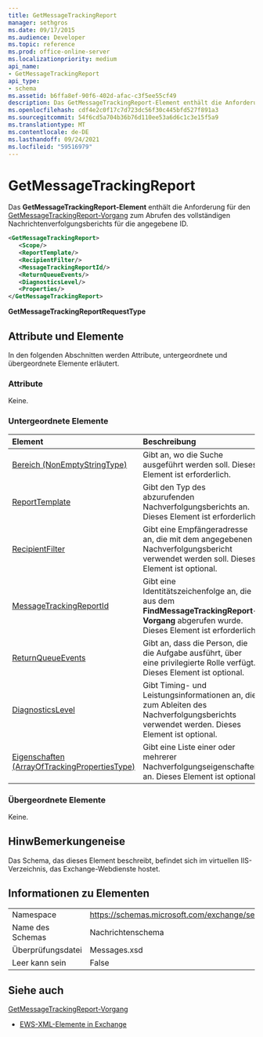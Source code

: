 ```yaml
---
title: GetMessageTrackingReport
manager: sethgros
ms.date: 09/17/2015
ms.audience: Developer
ms.topic: reference
ms.prod: office-online-server
ms.localizationpriority: medium
api_name:
- GetMessageTrackingReport
api_type:
- schema
ms.assetid: b6ffa8ef-90f6-402d-afac-c3f5ee55cf49
description: Das GetMessageTrackingReport-Element enthält die Anforderung für den GetMessageTrackingReport-Vorgang zum Abrufen des vollständigen Nachrichtenverfolgungsberichts für die angegebene ID.
ms.openlocfilehash: cdf4e2c0f17c7d723dc56f30c445bfd527f891a3
ms.sourcegitcommit: 54f6cd5a704b36b76d110ee53a6d6c1c3e15f5a9
ms.translationtype: MT
ms.contentlocale: de-DE
ms.lasthandoff: 09/24/2021
ms.locfileid: "59516979"
---
```

# <a name="getmessagetrackingreport"></a>GetMessageTrackingReport

Das **GetMessageTrackingReport-Element** enthält die Anforderung für den [GetMessageTrackingReport-Vorgang](getmessagetrackingreport-operation.md) zum Abrufen des vollständigen Nachrichtenverfolgungsberichts für die angegebene ID. 
  
```XML
<GetMessageTrackingReport>
   <Scope/>
   <ReportTemplate/>
   <RecipientFilter/>
   <MessageTrackingReportId/>
   <ReturnQueueEvents/>
   <DiagnosticsLevel/>
   <Properties/>
</GetMessageTrackingReport>
```

 **GetMessageTrackingReportRequestType**
## <a name="attributes-and-elements"></a>Attribute und Elemente

In den folgenden Abschnitten werden Attribute, untergeordnete und übergeordnete Elemente erläutert.
  
### <a name="attributes"></a>Attribute

Keine.
  
### <a name="child-elements"></a>Untergeordnete Elemente

|**Element**|**Beschreibung**|
|:-----|:-----|
|[Bereich (NonEmptyStringType)](scope-nonemptystringtype.md) <br/> |Gibt an, wo die Suche ausgeführt werden soll. Dieses Element ist erforderlich.  <br/> |
|[ReportTemplate](reporttemplate.md) <br/> |Gibt den Typ des abzurufenden Nachverfolgungsberichts an. Dieses Element ist erforderlich.  <br/> |
|[RecipientFilter](recipientfilter.md) <br/> |Gibt eine Empfängeradresse an, die mit dem angegebenen Nachverfolgungsbericht verwendet werden soll. Dieses Element ist optional.  <br/> |
|[MessageTrackingReportId](messagetrackingreportid.md) <br/> |Gibt eine Identitätszeichenfolge an, die aus dem **FindMessageTrackingReport-Vorgang** abgerufen wurde. Dieses Element ist erforderlich.  <br/> |
|[ReturnQueueEvents](returnqueueevents.md) <br/> |Gibt an, dass die Person, die die Aufgabe ausführt, über eine privilegierte Rolle verfügt. Dieses Element ist optional.  <br/> |
|[DiagnosticsLevel](diagnosticslevel.md) <br/> |Gibt Timing- und Leistungsinformationen an, die zum Ableiten des Nachverfolgungsberichts verwendet werden. Dieses Element ist optional.  <br/> |
|[Eigenschaften (ArrayOfTrackingPropertiesType)](properties-arrayoftrackingpropertiestype.md) <br/> |Gibt eine Liste einer oder mehrerer Nachverfolgungseigenschaften an. Dieses Element ist optional.  <br/> |
   
### <a name="parent-elements"></a>Übergeordnete Elemente

Keine.
  
## <a name="remarks"></a>HinwBemerkungeneise

Das Schema, das dieses Element beschreibt, befindet sich im virtuellen IIS-Verzeichnis, das Exchange-Webdienste hostet.
  
## <a name="element-information"></a>Informationen zu Elementen

|||
|:-----|:-----|
|Namespace  <br/> |https://schemas.microsoft.com/exchange/services/2006/messages  <br/> |
|Name des Schemas  <br/> |Nachrichtenschema  <br/> |
|Überprüfungsdatei  <br/> |Messages.xsd  <br/> |
|Leer kann sein  <br/> |False  <br/> |
   
## <a name="see-also"></a>Siehe auch



[GetMessageTrackingReport-Vorgang](getmessagetrackingreport-operation.md)


- [EWS-XML-Elemente in Exchange](ews-xml-elements-in-exchange.md)

